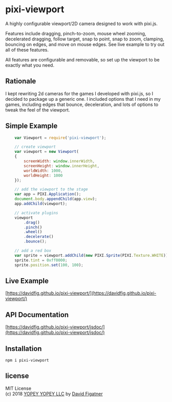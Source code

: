 # pixi-viewport
A highly configurable viewport/2D camera designed to work with pixi.js.

Features include dragging, pinch-to-zoom, mouse wheel zooming, decelerated dragging, follow target, snap to point, snap to zoom, clamping, bouncing on edges, and move on mouse edges. See live example to try out all of these features.

All features are configurable and removable, so set up the viewport to be exactly what you need.

## Rationale
I kept rewriting 2d cameras for the games I developed with pixi.js, so I decided to package up a generic one. I included options that I need in my games, including edges that bounce, deceleration, and lots of options to tweak the feel of the viewport. 

## Simple Example
```js
    var Viewport = require('pixi-viewport');

    // create viewport
    var viewport = new Viewport( 
    {
        screenWidth: window.innerWidth,
        screenHeight: window.innerHeight,
        worldWidth: 1000,
        worldHeight: 1000
    });

    // add the viewport to the stage
    var app = PIXI.Application();
    document.body.appendChild(app.view);
    app.addChild(viewport);

    // activate plugins
    viewport
        .drag()
        .pinch()
        .wheel()
        .decelerate()
        .bounce();

    // add a red box
    var sprite = viewport.addChild(new PIXI.Sprite(PIXI.Texture.WHITE));
    sprite.tint = 0xff0000;
    sprite.position.set(100, 100);
```

## Live Example
[https://davidfig.github.io/pixi-viewport/](https://davidfig.github.io/pixi-viewport/)

## API Documentation
[https://davidfig.github.io/pixi-viewport/jsdoc/](https://davidfig.github.io/pixi-viewport/jsdoc/)

## Installation

    npm i pixi-viewport

## license  
MIT License  
(c) 2018 [YOPEY YOPEY LLC](https://yopeyopey.com/) by [David Figatner](https://twitter.com/yopey_yopey/)
